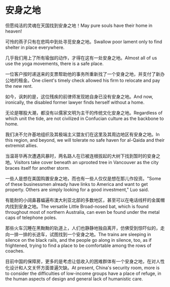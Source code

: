# 安身之地

<p><span class="chinese">但愿纯洁的灵魂在天国找到安身之地！</span><span class="english">May pure souls have their home in heaven!</span></p>

<p><span class="chinese">可怜的燕子只有在悲鸣中到处寻觅安身之地。</span><span class="english">Swallow poor lament only to find shelter in place everywhere.</span></p>

<p><span class="chinese">几乎我们用上了所有瑜伽的动作，才得在这有一处安身之地。</span><span class="english">Almost all of us use the yoga movements, there is a safe place.</span></p>

<p><span class="chinese">一位客户按时递送来的支票帮助他的事务所重新找了一个安身之地，并支付了新办公地的租金。</span><span class="english">One client's timely check allowed his firm to relocate and pay the new rent.</span></p>

<p><span class="chinese">如今，讽刺的是，这位残疾的前律师发现她自身已没有安身之地。</span><span class="english">And now, ironically, the disabled former lawyer finds herself without a home.</span></p>

<p><span class="chinese">无论是哪股大潮，都没有以儒家文明为主干的传统文化安身之地。</span><span class="english">Regardless of which unit the tide, are not civilized in Confucian culture as the backbone to home.</span></p>

<p><span class="chinese">我们决不允许基地组织及其极端主义盟友们在这里及其周边地区有安身之地。</span><span class="english">In this region, and beyond, we will tolerate no safe haven for al-Qaida and their extremist allies.</span></p>

<p><span class="chinese">当温哥华再次遭遇风暴时，两名路人在已被连根拔起的大树下找到暂时的安身之地。</span><span class="english">Visitors take cover beneath an uprooted tree in Vancouver as the city braces itself for another storm.</span></p>

<p><span class="chinese">一些人是想在美国购置安身之地，而也有一些人仅仅是想在那儿作投资。</span><span class="english">"Some of these businessmen already have links to America and want to get property. Others are simply looking for a good investment," Luo said.</span></p>

<p><span class="chinese">有能耐的小阔鼻暮蝠遍布澳大利亚北部的多数地区，甚至可以在电话线杆的金属帽内找到安身之地。</span><span class="english">The versatile Little Broad-nosed bat, which is found throughout most of northern Australia, can even be found under the metal caps of telephone poles.</span></p>

<p><span class="chinese">那些火车沉睡在黑黝黝的轨道上，人们也静静地独自离开，仿佛受到惊吓似的，走向一排一排的长途车，试图找到一个安身之地。</span><span class="english">The trains are sleeping in silence on the black rails, and the people go along in silence, too, as if frightened, trying to find a place to be comfortable among the rows of coaches.</span></p>

<p><span class="chinese">目前中国的保障房，更多的是考虑让低收入的困难群体有一个安身之地，在对人性化设计和人文关怀方面普遍欠缺。</span><span class="english">At present, China's security room, more is to consider the difficulties of low-income groups have a place of refuge, in the human aspects of design and general lack of humanistic care.</span></p>

